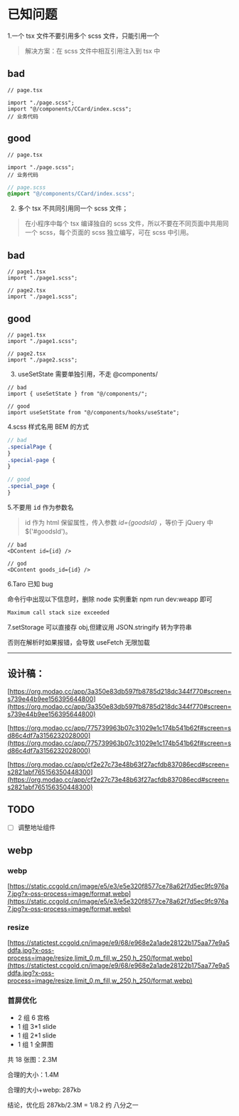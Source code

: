 # 已知问题

1.一个 tsx 文件不要引用多个 scss 文件，只能引用一个

> 解决方案：在 scss 文件中相互引用注入到 tsx 中

## bad

```tsx
// page.tsx

import "./page.scss";
import "@/components/CCard/index.scss";
// 业务代码
```

## good

```tsx
// page.tsx

import "./page.scss";
// 业务代码
```

```scss
// page.scss
@import "@/components/CCard/index.scss";
```

2. 多个 tsx 不共同引用同一个 scss 文件；

> 在小程序中每个 tsx 编译独自的 scss 文件，所以不要在不同页面中共用同一个 scss，每个页面的 scss 独立编写，可在 scss 中引用。

## bad

```tsx
// page1.tsx
import "./page1.scss";

// page2.tsx
import "./page1.scss";
```

## good

```tsx
// page1.tsx
import "./page1.scss";

// page2.tsx
import "./page2.scss";
```

3. useSetState 需要单独引用，不走 @components/

```tsx
// bad
import { useSetState } from "@/components/";

// good
import useSetState from "@/components/hooks/useState";
```

4.scss 样式名用 BEM 的方式

```scss
// bad
.specialPage {
}
.special-page {
}

// good
.special_page {
}
```

5.不要用 <kbd>id</kbd> 作为参数名

> id 作为 html 保留属性，传入参数 _id={goodsId}_ ，等价于 jQuery 中 \$('#goodsId')。

```tsx
// bad
<DContent id={id} />

// god
<DContent goods_id={id} />
```

6.Taro 已知 bug

命令行中出现以下信息时，删除 node 实例重新 npm run dev:weapp 即可

```bash
Maximum call stack size exceeded
```

7.setStorage 可以直接存 obj,但建议用 JSON.stringify 转为字符串

否则在解析时如果报错，会导致 useFetch 无限加载

---

## 设计稿：

[https://org.modao.cc/app/3a350e83db597fb8785d218dc344f770#screen=s739e44b9ee156395644800](https://org.modao.cc/app/3a350e83db597fb8785d218dc344f770#screen=s739e44b9ee156395644800)

[https://org.modao.cc/app/775739963b07c31029e1c174b541b62f#screen=sd86c4df7a3156232028000](https://org.modao.cc/app/775739963b07c31029e1c174b541b62f#screen=sd86c4df7a3156232028000)

[https://org.modao.cc/app/cf2e27c73e48b63f27acfdb837086ecd#screen=s2821abf765156350448300](https://org.modao.cc/app/cf2e27c73e48b63f27acfdb837086ecd#screen=s2821abf765156350448300)

## TODO

- [ ] 调整地址组件

## webp

### webp

[https://static.ccgold.cn/image/e5/e3/e5e320f8577ce78a62f7d5ec9fc976a7.jpg?x-oss-process=image/format,webp](https://static.ccgold.cn/image/e5/e3/e5e320f8577ce78a62f7d5ec9fc976a7.jpg?x-oss-process=image/format,webp)

### resize

[https://statictest.ccgold.cn/image/e9/68/e968e2a1ade28122b175aa77e9a5ddfa.jpg?x-oss-process=image/resize,limit_0,m_fill,w_250,h_250/format,webp](https://statictest.ccgold.cn/image/e9/68/e968e2a1ade28122b175aa77e9a5ddfa.jpg?x-oss-process=image/resize,limit_0,m_fill,w_250,h_250/format,webp)

### 首屏优化

- 2 组 6 宫格
- 1 组 3\*1 slide
- 1 组 2\*1 slide
- 1 组 1 全屏图

共 18 张图：2.3M

合理的大小：1.4M

合理的大小+webp: 287kb

结论，优化后 287kb/2.3M = 1/8.2 约 八分之一
